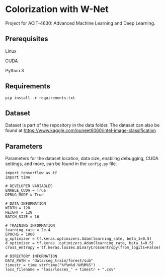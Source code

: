 # Colorization with W-Net
Project for ACIT-4630: Advanced Machine Learning and Deep Learning.

## Prerequisites
Linux

CUDA

Python 3

## Requirements
`pip install -r requirements.txt`

## Dataset
Dataset is part of the repository in the data folder. The dataset can also be found at https://www.kaggle.com/puneet6060/intel-image-classification

## Parameters
Parameters for the dataset location, data size, enabling debugging, CUDA settings, and more, can be found in the ``config.py`` file.

```
import tensorflow as tf
import time

# DEVELOPER VARIABLES
ENABLE_CUDA = True
DEBUG_MODE = True

# DATA INFORMATION
WIDTH = 128
HEIGHT = 128
BATCH_SIZE = 16

# TRAINING INFORMATION
learning_rate = 2e-4
EPOCHS = 1000
g_optimizer = tf.keras.optimizers.Adam(learning_rate, beta_1=0.5)
d_optimizer = tf.keras .optimizers.Adam(learning_rate, beta_1=0.5)
cross_entropy = tf.keras.losses.BinaryCrossentropy(from_logits=False)

# DIRECTORY INFORMATION
DATA_PATH = "data/seg_train/forest/sub"
timestr = time.strftime("%Y%m%d-%H%M%S")
loss_filename = "loss/losses_" + timestr + ".csv"
```

